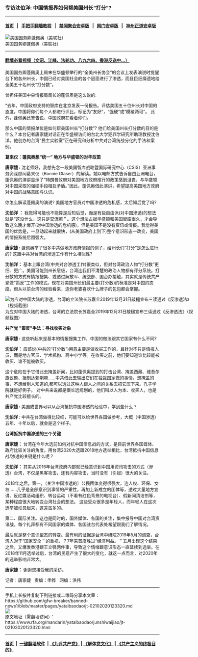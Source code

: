 ### 专访沈伯洋: 中国情报界如何帮美国州长“打分”?
------------------------

#### [首页](https://github.com/gfw-breaker/banned-news1/blob/master/README.md) &nbsp;&nbsp;|&nbsp;&nbsp; [手把手翻墙教程](https://github.com/gfw-breaker/guides/wiki) &nbsp;&nbsp;|&nbsp;&nbsp; [禁闻聚合安卓版](https://github.com/gfw-breaker/bn-android) &nbsp;&nbsp;|&nbsp;&nbsp; [网门安卓版](https://github.com/oGate2/oGate) &nbsp;&nbsp;|&nbsp;&nbsp; [神州正道安卓版](https://github.com/SzzdOgate/update) 



<div id="headerimg">
 <img alt="美国国务卿蓬佩奥（美联社）" src="https://www.rfa.org/mandarin/yataibaodao/junshiwaijiao/jt-02102020123320.html/0210y.jpg/@@images/19fe7cf5-6128-4db0-95fa-70e61d66655e.jpeg" title="美国国务卿蓬佩奥（美联社）"/>
 <div id="headerimgcontents">
  <div id="headerimgcaption">
   <span>
    美国国务卿蓬佩奥（美联社）
   </span>
   <!-- zoomattribute -->
  </div>
  <!-- headerimgcaption -->
 </div>
 <!-- headerimagecontents -->
</div>

<hr/>


#### [翻墙必看视频（文昭、江峰、法轮功、八九六四、香港反送中...）](http://167.172.214.107/home.html)

<div id="storytext">
 <div>
  <div class="slot_header">
  </div>
 </div>
 <p>
  美国国务卿蓬佩奥上周末在华盛顿举行的“全美州长协会”的会议上发表演说时提醒台下的各州州长，中国已经对美国社会的各个层面进行了渗透，而且巨细靡遗地给全美五十名州长“打分数”。
 </p>
 <p>
  曾担任美国中央情报局局长的蓬佩奥是这么说的:
 </p>
 <p>
  “去年，中国政府支持的智库在北京发表一份报告。评估美国五十位州长对中国的态度。中国将你们每个人都进行评比，标记为“友好”，“强硬”或“模棱两可”。 此外，蓬佩奥还警告说，中国政府在看着你们。
 </p>
 <p>
  那么中国的情报单位是如何帮美国州长“打分数”? 他们给美国州长打分数的目的是什么？本台记者唐家婕对话正在华盛顿访问的台北大学犯罪学研究所助理教授沈伯洋。他创办的台湾“民主实验室”正在研究和分析中共对台湾统战分化的手法和案例。
 </p>
 <p>
 </p>
 <p>
 </p>
 <p>
  <b>
   葛来仪：蓬佩奥想“统一”
  </b>
  <b>
   地方与华盛顿的对华政策
  </b>
 </p>
 <p>
  <b>
   唐家婕
  </b>
  <b>
   :
  </b>
  沈老师好，我想先念一段美国智库战略暨国际研究中心（CSIS）亚洲事务资深顾问葛来仪（Bonnie Glaser）的解读。她以电邮方式告诉自由亚洲电台，蓬佩奥的演讲显示了“特朗普政府对美国地方政府推行的政策感到沮丧，与华盛顿对中国采取的强硬手段相互矛盾。”因此，蓬佩奥借此演讲，希望提高美国地方政府对中国的战略意图与认识。
 </p>
 <p>
  你怎么解读蓬佩奥的演说? 美国地方官员对中国渗透的危机感，太后知后觉了吗?
 </p>
 <p>
  <b>
   沈伯洋
  </b>
  <b>
   ：
  </b>
  我觉得可能也不能算是后知后觉，而是有些自由派(对中国渗透)的想法就是“这没什么，这只是交流嘛＂。这个想法占据华盛顿和美国智库很久，才会导致这么晚才爆开(对中国渗透的危机感)。但是美国不是没有资讯或情报。我觉得美国的优势是，一旦动起来就很快，(从美国政府上到下)整个意识形态一改变，美国的情报系统后围强大。
 </p>
 <p>
  <b>
   唐家婕
  </b>
  <b>
   :
  </b>
  蓬佩奥举了很多中共做地方政府情报的例子，给州长们“打分”是怎么进行的? 这跟中共对台湾的渗透工作有什么相似性?
 </p>
 <p>
  <b>
   沈伯洋：
  </b>
  基本上跟台湾(中共对台渗透工作)很类似，但对台湾政治人物“打分数”更细、更广。美国可能到州长层级，台湾连我们不清楚的政治人物都有评分系统。打分数的方式有情报搜集、或透过解放军、统战部、国台办接触，其实就是传统共产党做“策反”工作的模式。现在对美国州长们最主要(打分数)的标准是对中国的态度。但从以前台湾的经验看来，连你老婆喜欢什么牌子的包包都会掌握。
 </p>
 <p>
  <div class="image-inline captioned" style="width:622px;">
   <div style="width:622px;">
    <img alt="为应对中国大陆的渗透，台湾的立法院长苏嘉全2019年12月31日敲槌宣布三读通过《反渗透法》（视频截图）" src="https://www.rfa.org/mandarin/yataibaodao/junshiwaijiao/jt-02102020123320.html/0210e.jpg" title="为应对中国大陆的渗透，台湾的立法院长苏嘉全2019年12月31日敲槌宣布三读通过《反渗透法》（视频截图）"/>
   </div>
   <div class="image-caption">
    <span style="width:622px;">
     为应对中国大陆的渗透，台湾的立法院长苏嘉全2019年12月31日敲槌宣布三读通过《反渗透法》（视频截图）
    </span>
    <span class="copyright">
    </span>
   </div>
  </div>
 </p>
 <p>
  <b>
   共产党
  </b>
  <b>
   "策反"手法：寻找收买对象
  </b>
 </p>
 <p>
  <b>
   唐家婕
  </b>
  <b>
   :
  </b>
  这些听起来是基本的情报搜集工作，中国的做法跟其它国家有什么不同?
 </p>
 <p>
  <b>
   沈伯洋：
  </b>
  应该说(中共的“打分数”)用意主要是做收买工作的，且针对不只是情报人员，而是地方官员、学术机构、高中小学等。在收买之前，他们要知道谁比较能被收买、谁不能被收买。
 </p>
 <p>
  这个危险在于它借此去掩盖新闻，比如蓬佩奥提到的打击台湾、掩盖西藏、维吾尔族议题、抵制达赖喇嘛……中共借此去输出它们在独裁国家做的事情，想掩盖的事，不想给别人知道的,都可以透过这种人跟人之间的关系去把它压下来。孔子学院就是好例子。 对中共来说都是很长远规划的，他们叫以人为本、收买人，也是共产党比较擅长的。
 </p>
 <p>
  <b>
   唐家婕
  </b>
  <b>
   :
  </b>
  美国或世界可以从台湾抵抗中国渗透的经验中，学到些什么？
 </p>
 <p>
  <b>
   沈伯洋
  </b>
  <b>
   :
  </b>
  中共在台湾做得比较细，可能可以给世界各国做参考，大概（中国渗透）五年、十年以后，就会是这个样子。
 </p>
 <p>
  <b>
   台湾抵抗中国渗透的三个关键
  </b>
 </p>
 <p>
  <b>
   唐家婕：
  </b>
  台湾在今年大选前如何对抗中国信息战的方式，是目前世界各国媒体、政府比较关注的角度。用台湾2020大选跟2018地方选举相比，台湾抵抗中国信息战/渗透的关键是什么呢？
 </p>
 <p>
  <b>
   沈伯洋：
  </b>
  其实从2016年台湾政府内部就已经意识到中国用资讯攻击的方式（渗透）台湾，不仅是黑客攻击，还有内容攻击，当时没有（引起）很大的关注。
 </p>
 <p>
  2018年之后，第一，（关注中国渗透的）公民团体变得很强大，连人权、环保、女权……几乎是全部意识到事情的严重性，再加上新成立的团体等，透过大量地方宣讲、反红媒活动组织、转台运动（不看有红色背景的电视台）、假新闻清洁剂等，某种程度很大地转变台湾社会的想法。 这些受众很多是年轻人，而年轻人在这次选举被动员起来，这差蛮多的。
 </p>
 <p>
  第二、国际关注。这也是同时的，国外媒体、各国的关注，集中报导中国对台湾资讯战。每个礼拜都有不同国家的媒体、各国驻台代表处希望跟我们了解情况。
 </p>
 <p>
  最后就是整个意识型态的转变。最有利的证据是台湾中研院2019年5月的调查，台湾人对于“国家安全＂的重视，７7年来首度胜过“经济利益。＂五月出现这个结果之后，又爆发香港跟王立强两件事，导致这个情绪跟意识形态一直延续到选举。在2018年11月选举过后，台湾的民意产生了很大的变化，就这一点而言，对2020年的选举影响非常大。
 </p>
 <p>
  <b>
  </b>
 </p>
 <p>
  <b>
   唐家婕：
  </b>
  谢谢您接受我的采访。
 </p>
 <p>
 </p>
 <p>
  记者：唐家婕   责编：申铧   网编：洪伟
 </p>
</div>

<hr/>
手机上长按并复制下列链接或二维码分享本文章：<br/>
https://github.com/gfw-breaker/banned-news1/blob/master/pages/yataibaodao/jt-02102020123320.md <br/>
<a href='https://github.com/gfw-breaker/banned-news1/blob/master/pages/yataibaodao/jt-02102020123320.md'><img src='https://github.com/gfw-breaker/banned-news1/blob/master/pages/yataibaodao/jt-02102020123320.md.png'/></a> <br/>
原文地址（需翻墙访问）：https://www.rfa.org/mandarin/yataibaodao/junshiwaijiao/jt-02102020123320.html


------------------------
#### [首页](https://github.com/gfw-breaker/banned-news1/blob/master/README.md) &nbsp;|&nbsp; [一键翻墙软件](https://github.com/gfw-breaker/nogfw/blob/master/README.md) &nbsp;| [《九评共产党》](https://github.com/gfw-breaker/9ping.md/blob/master/README.md#九评之一评共产党是什么) | [《解体党文化》](https://github.com/gfw-breaker/jtdwh.md/blob/master/README.md) | [《共产主义的终极目的》](https://github.com/gfw-breaker/gczydzjmd.md/blob/master/README.md)


<img src='http://gfw-breaker.win/banned-news/pages/yataibaodao/jt-02102020123320.md' width='0px' height='0px'/>